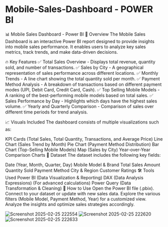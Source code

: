# Mobile-Sales-Dashboard - POWER BI
📊 Mobile Sales Dashboard - Power BI
📌 Overview
The Mobile Sales Dashboard is an interactive Power BI report designed to provide insights into mobile sales performance. It enables users to analyze key sales metrics, track trends, and make data-driven decisions.

🔥 Key Features
✅ Total Sales Overview - Displays total revenue, quantity sold, and number of transactions.
✅ Sales by City - A geographical representation of sales performance across different locations.
✅ Monthly Trends - A line chart showing the total quantity sold per month.
✅ Payment Method Analysis - A breakdown of transactions based on different payment modes (UPI, Debit Card, Credit Card, Cash).
✅ Top Selling Mobile Models - A ranking of the best-performing mobile models based on total sales.
✅ Sales Performance by Day - Highlights which days have the highest sales volume.
✅ Yearly and Quarterly Comparison - Comparison of sales over different time periods for trend analysis.

📈 Visuals Included
The dashboard consists of multiple visualizations such as:

KPI Cards (Total Sales, Total Quantity, Transactions, and Average Price)
Line Chart (Sales Trend by Month)
Pie Chart (Payment Method Distribution)
Bar Chart (Top-Selling Mobile Models)
Map (Sales by City)
Year-over-Year Comparison Charts
📁 Dataset
The dataset includes the following key fields:

Date (Year, Month, Quarter, Day)
Mobile Model & Brand
Total Sales Amount
Quantity Sold
Payment Method
City & Region
Customer Ratings
🛠️ Tools Used
Power BI (Data Visualization & Reporting)
DAX (Data Analysis Expressions) (For advanced calculations)
Power Query (Data Transformation & Cleaning)
🚀 How to Use
Open the Power BI file (.pbix).
Connect to your dataset or update with new sales data.
Explore the various filters (Mobile Model, Payment Method, Year) for a customized view.
Analyze the insights and optimize sales strategies accordingly.

![Screenshot 2025-02-25 222554](https://github.com/user-attachments/assets/e0d9c431-de00-4a98-9d0b-031b8b905570)
![Screenshot 2025-02-25 222620](https://github.com/user-attachments/assets/695e3a97-69ab-463d-81e8-c39bfec42950)
![Screenshot 2025-02-25 222633](https://github.com/user-attachments/assets/6abdb191-0521-4c7c-8ada-d4fc26caaf92)



